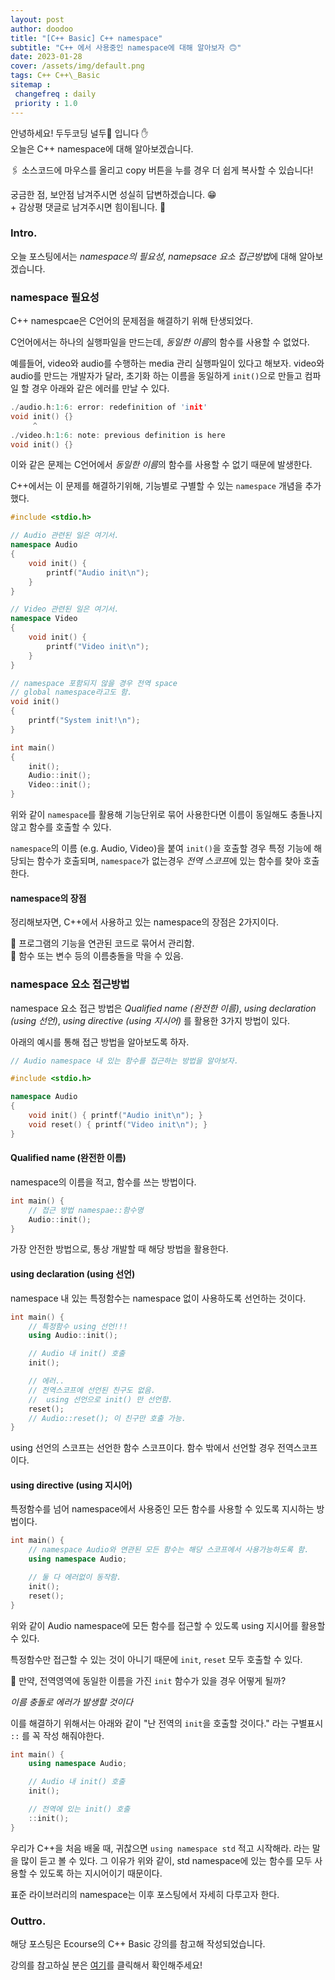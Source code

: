 ```yaml
---
layout: post
author: doodoo
title: "[C++ Basic] C++ namespace"
subtitle: "C++ 에서 사용중인 namespace에 대해 알아보자 🙃"
date: 2023-01-28
cover: /assets/img/default.png
tags: C++ C++\_Basic
sitemap :
 changefreq : daily
 priority : 1.0
---
```


안녕하세요! 두두코딩 <span class="doodoo">널두🥸 </span> 입니다 ✋ <br>
오늘은 C++ namespace에 대해 알아보겠습니다.

🖇 소스코드에 마우스를 올리고 <span class="tip">copy</span> 버튼을 누를 경우 더 쉽게 복사할 수 있습니다!

궁금한 점, 보안점 남겨주시면 성실히 답변하겠습니다. 😁 <br>
\+ 감상평 댓글로 남겨주시면 힘이됩니다. 🙇

### Intro.
오늘 포스팅에서는 *namespace의 필요성*, *namepsace 요소 접근방법*에 대해
알아보겠습니다.

### namespace 필요성
C++ namespcae은 C언어의 문제점을 해결하기 위해 탄생되었다.

C언어에서는 하나의 실행파일을 만드는데, *동일한 이름*의 함수를 사용할 수 없었다.

예를들어, video와 audio를 수행하는 media 관리 실행파일이 있다고 해보자. video와
audio를 만드는 개발자가 달라, 초기화 하는 이름을 동일하게 `init()`으로 만들고
컴파일 할 경우 아래와 같은 에러를 만날 수 있다.

```c
./audio.h:1:6: error: redefinition of 'init'
void init() {}
     ^
./video.h:1:6: note: previous definition is here
void init() {}
```

이와 같은 문제는 C언어에서 *동일한 이름*의 함수를 사용할 수 없기 때문에
발생한다.

C++에서는 이 문제를 해결하기위해, 기능별로 구별할 수 있는 `namespace` 개념을 추가했다.

```cpp
#include <stdio.h>

// Audio 관련된 일은 여기서.
namespace Audio
{
	void init() {
		printf("Audio init\n");
	}
}

// Video 관련된 일은 여기서.
namespace Video
{
	void init() {
		printf("Video init\n");
	}
}

// namespace 포함되지 않을 경우 전역 space
// global namespace라고도 함.
void init()
{
	printf("System init!\n");
}

int main()
{
	init();
	Audio::init();
	Video::init();
}
```

위와 같이 `namespace`를 활용해 기능단위로 묶어 사용한다면 이름이 동일해도
충돌나지 않고 함수를 호출할 수 있다.

`namespace`의 이름 (e.g. Audio, Video)을 붙여 `init()`을 호출할 경우 특정 기능에 해당되는 함수가
호출되며, `namespace`가 없는경우 *전역 스코프*에 있는 함수를 찾아 호출한다.

#### namespace의 장점
정리해보자면, C++에서 사용하고 있는 namespace의 장점은 2가지이다.

🌱 프로그램의 기능을 연관된 코드로 묶어서 관리함. <br>
🌱 함수 또는 변수 등의 이름충돌을 막을 수 있음.

### namespace 요소 접근방법
namespace 요소 접근 방법은 *Qualified name (완전한 이름)*, *using declaration
(using 선언)*, *using directive (using 지시어)* 를 활용한 3가지 방법이 있다.

아래의 예시를 통해 접근 방법을 알아보도록 하자.

```cpp
// Audio namespace 내 있는 함수를 접근하는 방법을 알아보자.

#include <stdio.h>

namespace Audio
{
	void init() { printf("Audio init\n"); }
	void reset() { printf("Video init\n"); }
}
```

#### Qualified name (완전한 이름)
namespace의 이름을 적고, 함수를 쓰는 방법이다.

```cpp
int main() {
	// 접근 방법 namespae::함수명
	Audio::init();
}
```

가장 안전한 방법으로, 통상 개발할 때 해당 방법을 활용한다.

#### using declaration (using 선언)
namespace 내 있는 특정함수는 namespace 없이 사용하도록 선언하는 것이다.

```cpp
int main() {
	// 특정함수 using 선언!!!
	using Audio::init();

	// Audio 내 init() 호출
	init();

	// 에러..
	// 전역스코프에 선언된 친구도 없음.
	//  using 선언으로 init() 만 선언함.
	reset();
	// Audio::reset(); 이 친구만 호출 가능.
}
```

using 선언의 스코프는 선언한 함수 스코프이다. 함수 밖에서 선언할 경우
전역스코프이다.

#### using directive (using 지시어)
특정함수를 넘어 namespace에서 사용중인 모든 함수를 사용할 수 있도록 지시하는
방법이다.

```cpp
int main() {
	// namespace Audio와 연관된 모든 함수는 해당 스코프에서 사용가능하도록 함.
	using namespace Audio;

	// 둘 다 에러없이 동작함.
	init();
	reset();
}
```

위와 같이 Audio namespace에 모든 함수를 접근할 수 있도록 using 지시어를 활용할
수 있다.

특정함수만 접근할 수 있는 것이 아니기 때문에 `init`, `reset` 모두 호출할 수
있다.

🤔 만약, 전역영역에 동일한 이름을 가진 `init` 함수가 있을 경우 어떻게 될까?

*이름 충돌로 에러가 발생할 것이다*

이를 해결하기 위해서는 아래와 같이 "난 전역의 `init`을 호출할 것이다." 라는
구별표시 `::` 를 꼭 작성 해줘야한다.

```cpp
int main() {
	using namespace Audio;

	// Audio 내 init() 호출
	init();

	// 전역에 있는 init() 호출
	::init();
}
```

우리가 C++을 처음 배울 때, 귀찮으면 `using namespace std` 적고 시작해라. 라는
말을 많이 듣고 볼 수 있다. 그 이유가 위와 같이, std namespace에 있는 함수를 모두
사용할 수 있도록 하는 지시어이기 때문이다.

표준 라이브러리의 namespace는 이후 포스팅에서 자세히 다루고자 한다.

### Outtro.
해당 포스팅은 Ecourse의 C++ Basic 강의를 참고해 작성되었습니다.

강의를 참고하실 분은 [여기](https://www.ecourse.co.kr/course/cppbasic_v2/)를 클릭해서 확인해주세요!
